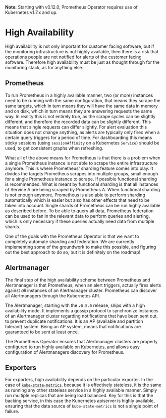 <br>
<div class="alert alert-info" role="alert">
    <i class="fa fa-exclamation-triangle"></i><b> Note:</b> Starting with v0.12.0, Prometheus Operator requires use of Kubernetes v1.7.x and up.
</div>

# High Availability

High availability is not only important for customer facing software, but if the monitoring infrastructure is not highly available, then there is a risk that operations people are not notified for alerts of the customer facing software. Therefore high availability must be just as thought through for the monitoring stack, as for anything else.

## Prometheus

To run Prometheus in a highly available manner, two (or more) instances need to be running with the same configuration, that means they scrape the same targets, which in turn means they will have the same data in memory and on disk, which in turn means they are answering requests the same way. In reality this is not entirely true, as the scrape cycles can be slightly different, and therefore the recorded data can be slightly different. This means that single requests can differ slightly. For alert evaluation this situation does not change anything, as alerts are typically only fired when a certain query triggers for a period of time. For dashboarding this means sticky sessions (using `sessionAffinity` on a Kubernetes `Service`) should be used, to get consistent graphs when refreshing.

What all of the above means for Prometheus is that there is a problem when a single Prometheus instance is not able to scrape the entire infrastructure anymore. This is where Prometheus' sharding feature comes into play. It divides the targets Prometheus scrapes into multiple groups, small enough for a single Prometheus instance to scrape. If possible functional sharding is recommended. What is meant by functional sharding is that all instances of Service A are being scraped by Prometheus A. When functional sharding is not enough anymore, Prometheus is also able to perform sharding automatically which is easier but also has other effects that need to be taken into account. Single shards of Prometheus can be run highly available as described before. To be able to query all data, Prometheus federation can be used to fan in the relevant data to perform queries and alerting, which is only necessary if these queries actually need data from multiple shards.

One of the goals with the Prometheus Operator is that we want to completely automate sharding and federation. We are currently implementing some of the groundwork to make this possible, and figuring out the best approach to do so, but it is definitely on the roadmap!

## Alertmanager

The final step of the high availability scheme between Prometheus and Alertmanager is that Prometheus, when an alert triggers, actually fires alerts against *all* instances of an Alertmanager cluster. Prometheus can discover all Alertmanagers through the Kubernetes API.

The Alertmanager, starting with the `v0.5.0` release, ships with a high availability mode. It implements a gossip protocol to synchronize instances of an Alertmanager cluster regarding notifications that have been sent out, to prevent duplicate notifications. It is an AP (available and partition tolerant) system. Being an AP system, means that notifications are guaranteed to be sent at least once. 

The Prometheus Operator ensures that Alertmanager clusters are properly configured to run highly available on Kubernetes, and allows easy configuration of Alertmanagers discovery for Prometheus.

## Exporters

For exporters, high availability depends on the particular exporter. In the case of [`kube-state-metrics`](https://github.com/kubernetes/kube-state-metrics), because it is effectively stateless, it is the same as running any other stateless service in a highly available manner. Simply run multiple replicas that are being load balanced. Key for this is that the backing service, in this case the Kubernetes apiserver is highly available, ensuring that the data source of `kube-state-metrics` is not a single point of failure.
